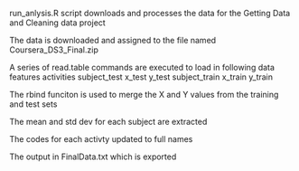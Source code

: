 run_anlysis.R script downloads and processes the data for the Getting Data and Cleaning data project

The data is downloaded and assigned to the file named Coursera_DS3_Final.zip

A series of read.table commands are executed to load in following data 
features 
activities 
subject_test 
x_test 
y_test
subject_train 
x_train 
y_train

The rbind funciton is used to merge the X and Y values from the training and test sets

The mean and std dev for each subject are extracted

The codes for each activty updated to full names

The output in FinalData.txt which is exported

